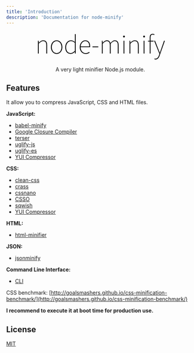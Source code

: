 ```yaml
---
title: 'Introduction'
description: 'Documentation for node-minify'
---
```


<div align="center">
  <svg xmlns="http://www.w3.org/2000/svg" viewBox="0 0 347.9 79.42" width="348" height="80">
  <defs>
    <style>
      .cls-1 {fill: #000;}
      :root.theme-dark .cls-1{fill: #fff;}
    </style>
  </defs>
  <path class="cls-1" d="M6.91,25.34h1.87l.29,5.47h.14c1.82-1.82,3.67-3.34,5.54-4.54,1.87-1.2,4.01-1.8,6.41-1.8,3.55,0,6.17,1.06,7.85,3.17,1.68,2.11,2.52,5.42,2.52,9.94v22.18h-2.16v-21.89c0-3.84-.65-6.7-1.94-8.57s-3.43-2.81-6.41-2.81c-2.16,0-4.14,.58-5.94,1.73-1.8,1.15-3.8,2.88-6.01,5.18v26.35h-2.16V25.34Z"/>
  <path class="cls-1" d="M41.76,42.62c0-2.88,.41-5.45,1.22-7.7,.82-2.26,1.92-4.15,3.31-5.69,1.39-1.54,3.01-2.71,4.86-3.53,1.85-.82,3.8-1.22,5.87-1.22s4.02,.41,5.87,1.22c1.85,.82,3.47,1.99,4.86,3.53,1.39,1.54,2.5,3.43,3.31,5.69,.82,2.26,1.22,4.82,1.22,7.7s-.41,5.36-1.22,7.6c-.82,2.23-1.92,4.12-3.31,5.65-1.39,1.54-3.01,2.71-4.86,3.53-1.85,.82-3.8,1.22-5.87,1.22s-4.02-.41-5.87-1.22c-1.85-.82-3.47-1.99-4.86-3.53-1.39-1.54-2.5-3.42-3.31-5.65-.82-2.23-1.22-4.76-1.22-7.6Zm2.3,0c0,2.4,.34,4.57,1.01,6.52,.67,1.94,1.58,3.62,2.74,5.04,1.15,1.42,2.52,2.51,4.1,3.28,1.58,.77,3.29,1.15,5.11,1.15s3.53-.38,5.11-1.15c1.58-.77,2.95-1.86,4.1-3.28,1.15-1.42,2.06-3.1,2.74-5.04,.67-1.94,1.01-4.12,1.01-6.52s-.34-4.52-1.01-6.52c-.67-1.99-1.58-3.7-2.74-5.11-1.15-1.42-2.52-2.52-4.1-3.31s-3.29-1.19-5.11-1.19-3.53,.4-5.11,1.19-2.95,1.9-4.1,3.31c-1.15,1.42-2.06,3.12-2.74,5.11-.67,1.99-1.01,4.16-1.01,6.52Z"/>
  <path class="cls-1" d="M80.06,42.62c0-2.78,.41-5.29,1.22-7.52,.82-2.23,1.93-4.14,3.35-5.72,1.42-1.58,3.05-2.8,4.9-3.64,1.85-.84,3.83-1.26,5.94-1.26s3.96,.37,5.54,1.12c1.58,.74,3.29,1.81,5.11,3.2l-.14-6.48V7.78h2.16V59.76h-1.87l-.29-4.61h-.14c-1.44,1.44-3.12,2.71-5.04,3.82-1.92,1.1-4.08,1.66-6.48,1.66-4.37,0-7.84-1.54-10.4-4.61-2.57-3.07-3.85-7.54-3.85-13.39Zm2.3,0c0,2.4,.26,4.57,.79,6.52,.53,1.94,1.31,3.62,2.34,5.04,1.03,1.42,2.29,2.51,3.78,3.28,1.49,.77,3.22,1.15,5.18,1.15s3.95-.52,5.8-1.55c1.85-1.03,3.76-2.53,5.72-4.5V31.25c-1.97-1.73-3.78-2.95-5.44-3.67-1.66-.72-3.4-1.08-5.22-1.08s-3.53,.42-5.11,1.26c-1.58,.84-2.95,1.99-4.1,3.46-1.15,1.46-2.06,3.18-2.74,5.15-.67,1.97-1.01,4.06-1.01,6.26Z"/>
  <path class="cls-1" d="M118.94,42.62c0-2.78,.42-5.3,1.26-7.56,.84-2.26,1.94-4.16,3.31-5.72,1.37-1.56,2.94-2.76,4.72-3.6,1.78-.84,3.62-1.26,5.54-1.26,3.98,0,7.14,1.36,9.47,4.07,2.33,2.71,3.49,6.64,3.49,11.77v1.12c0,.36-.05,.76-.14,1.19h-25.34c0,2.3,.32,4.43,.97,6.37,.65,1.94,1.56,3.64,2.74,5.08,1.18,1.44,2.59,2.56,4.25,3.35,1.66,.79,3.52,1.19,5.58,1.19s3.72-.29,5.26-.86c1.54-.58,2.95-1.34,4.25-2.3l1.01,1.87c-1.3,.82-2.75,1.57-4.36,2.27-1.61,.7-3.71,1.04-6.3,1.04-2.16,0-4.19-.41-6.08-1.22-1.9-.82-3.56-2-5-3.56-1.44-1.56-2.57-3.44-3.38-5.65-.82-2.21-1.22-4.73-1.22-7.56Zm25.63-1.87c0-4.8-.98-8.38-2.95-10.73-1.97-2.35-4.58-3.53-7.85-3.53-1.54,0-3.02,.34-4.46,1.01-1.44,.67-2.72,1.62-3.85,2.84-1.13,1.22-2.06,2.71-2.81,4.46-.75,1.75-1.21,3.73-1.4,5.94h23.33Z"/>
  <path class="cls-1" d="M153.07,40.75h15.55v2.16h-15.55v-2.16Z"/>
  <path class="cls-1" d="M178.27,25.34h1.87l.29,5.47h.14c1.58-1.82,3.34-3.34,5.26-4.54,1.92-1.2,3.82-1.8,5.69-1.8,2.83,0,4.98,.66,6.44,1.98,1.46,1.32,2.48,3.06,3.06,5.22,2.02-2.26,4-4.02,5.94-5.29,1.94-1.27,3.9-1.91,5.87-1.91,3.41,0,5.96,1.06,7.67,3.17,1.7,2.11,2.56,5.42,2.56,9.94v22.18h-2.16v-21.89c0-3.84-.66-6.7-1.98-8.57-1.32-1.87-3.4-2.81-6.23-2.81-1.73,0-3.48,.58-5.26,1.73-1.78,1.15-3.67,2.88-5.69,5.18v26.35h-2.16v-21.89c0-3.84-.66-6.7-1.98-8.57-1.32-1.87-3.4-2.81-6.23-2.81-3.26,0-6.91,2.3-10.94,6.91v26.35h-2.16V25.34Z"/>
  <path class="cls-1" d="M237.45,16.56c-.67,0-1.25-.23-1.73-.68-.48-.46-.72-1.04-.72-1.76,0-.82,.24-1.43,.72-1.84,.48-.41,1.06-.61,1.73-.61s1.25,.21,1.73,.61c.48,.41,.72,1.02,.72,1.84,0,.72-.24,1.31-.72,1.76-.48,.46-1.06,.68-1.73,.68Zm-1.15,8.78h2.16V59.76h-2.16V25.34Z"/>
  <path class="cls-1" d="M252.28,25.34h1.87l.29,5.47h.14c1.82-1.82,3.67-3.34,5.54-4.54,1.87-1.2,4.01-1.8,6.41-1.8,3.55,0,6.17,1.06,7.85,3.17,1.68,2.11,2.52,5.42,2.52,9.94v22.18h-2.16v-21.89c0-3.84-.65-6.7-1.94-8.57s-3.43-2.81-6.41-2.81c-2.16,0-4.14,.58-5.94,1.73-1.8,1.15-3.8,2.88-6.01,5.18v26.35h-2.16V25.34Z"/>
  <path class="cls-1" d="M291.31,16.56c-.67,0-1.25-.23-1.73-.68-.48-.46-.72-1.04-.72-1.76,0-.82,.24-1.43,.72-1.84,.48-.41,1.06-.61,1.73-.61s1.25,.21,1.73,.61c.48,.41,.72,1.02,.72,1.84,0,.72-.24,1.31-.72,1.76-.48,.46-1.06,.68-1.73,.68Zm-1.15,8.78h2.16V59.76h-2.16V25.34Z"/>
  <path class="cls-1" d="M318.38,9.94c-.72-.38-1.43-.65-2.12-.79-.7-.14-1.38-.22-2.05-.22-1.97,0-3.4,.72-4.28,2.16-.89,1.44-1.33,3.46-1.33,6.05v8.21h8.21v2.02h-8.21V59.76h-2.16V27.36h-4.75v-1.73l4.75-.29v-8.5c0-3.41,.71-5.92,2.12-7.52,1.42-1.61,3.35-2.41,5.8-2.41,1.49,0,3.07,.38,4.75,1.15l-.72,1.87Z"/>
  <path class="cls-1" d="M320.72,73.4c.5,.12,1.02,.18,1.55,.18,2.16,0,4-.93,5.51-2.77,1.51-1.85,2.75-4.19,3.71-7.02l1.01-3.17-14.26-35.28h2.45l8.78,22.61c.58,1.44,1.2,3.02,1.87,4.75s1.34,3.36,2.02,4.9h.29c.58-1.54,1.14-3.17,1.69-4.9,.55-1.73,1.09-3.31,1.62-4.75l7.78-22.61h2.3l-13.82,39.31c-.43,1.34-.97,2.68-1.62,4-.65,1.32-1.43,2.51-2.34,3.56-.91,1.06-1.96,1.91-3.13,2.56-1.18,.65-2.51,.97-4,.97-1.25,0-2.35-.24-3.31-.72l.58-2.02c.38,.14,.83,.28,1.33,.4Z"/>
</svg>

</div>

<p align="center">A very light minifier Node.js module.</p>

## Features

It allow you to compress JavaScript, CSS and HTML files.

**JavaScript:**

- [babel-minify](/compressors/babel-minify)
- [Google Closure Compiler](/compressors/gcc)
- [terser](/compressors/terser)
- [uglify-js](/compressors/uglify-js)
- [uglify-es](/compressors/uglify-es)
- [YUI Compressor](/compressors/yui)

**CSS:**

- [clean-css](/compressors/clean-css)
- [crass](/compressors/crass)
- [cssnano](/compressors/cssnano)
- [CSSO](/compressors/csso)
- [sqwish](/compressors/sqwish)
- [YUI Compressor](/compressors/yui)

**HTML:**

- [html-minifier](/compressors/html-minifier)

**JSON:**

- [jsonminify](/compressors/jsonminify)

**Command Line Interface:**

- [CLI](/cli)

CSS benchmark: [http://goalsmashers.github.io/css-minification-benchmark/](http://goalsmashers.github.io/css-minification-benchmark/)

**I recommend to execute it at boot time for production use.**

## License

[MIT](https://github.com/srod/node-minify/blob/main/LICENSE)
